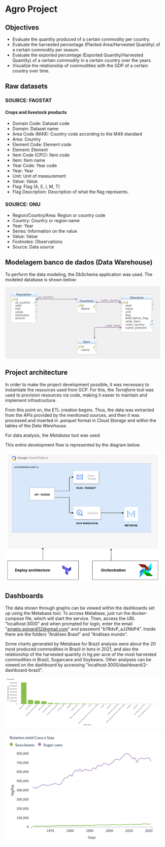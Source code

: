 # Agro Project

## Objectives
- Evaluate the quantity produced of a certain commodity per country.
- Evaluate the harvested percentage (Planted Area/Harvested Quantity) of a certain commodity per season.
- Evaluate the exported percentage (Exported Quantity/Harvested Quantity) of a certain commodity in a certain country over the years.
- Visualize the relationship of commodities with the GDP of a certain country over time.


## Raw datasets
### SOURCE: FAOSTAT

####  Crops and livestock products
- Domain Code: Dataset code
- Domain: Dataset name
- Area Code (M49): Country code according to the M49 standard
- Area: Country
- Element Code: Element code
- Element: Element
- Item Code (CPC): Item code
- Item: Item name
- Year Code: Year code
- Year: Year
- Unit: Unit of measurement
- Value: Value
- Flag: Flag (A, E, I, M, T)
- Flag Description: Description of what the flag represents.

### SOURCE: ONU
- Region/Country/Area: Region or country code
- Country: Country or region name
- Year: Year
- Series: Information on the value
- Value: Value
- Footnotes: Observations
- Source: Data source

## Modelagem banco de dados (Data Warehouse)
To perform the data modeling, the DbSchema application was used. The modeled database is shown below:

![Banco de dados modelado](images/modelagem_dados.png)



## Project architecture
In order to make the project development possible, it was necessary to instantiate the resources used from GCP.
For this, the *Terraform* tool was used to provision resources via code, making it easier to maintain and implement
infrastructure.

From this point on, the ETL creation begins. Thus, the data was extracted from the APIs provided by the mentioned sources,
and then it was processed and inserted in *.parquet* format in *Cloud Storage* and within the tables of the *Data Warehouse*.

For data analysis, the *Metabase* tool was used.

This entire development flow is represented by the diagram below.

![Arquitetura do projeto](images/diagram_projeto_agro.png)

## Dashboards
The data shown through graphs can be viewed within the dashboards set up using the Metabase tool.
To access Metabase, just run the docker-compose file, which will start the service. Then, access the URL "localhost:3000" and when prompted for login, enter the email "angelo.spinardi12@gmail.com" and password "b?RdvP_aJ2NbP4". Inside there are the folders "Análises Brasil" and "Análises mundo".

Some charts generated by Metabase for Brazil analysis were about the 20 most produced commodities in Brazil in tons in 2021, and also the relationship of the harvested quantity in hg per acre of the most harvested commodities in Brazil, Sugarcane and Soybeans.
Other analyses can be viewed on the dashboard by accessing "localhost:3000/dashboard/2-dashboard-brazil".

![Production](images/production_tonnes.png)

![Relation](images/relation_yield.png)

